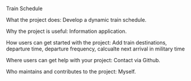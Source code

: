 Train Schedule

What the project does: Develop a dynamic train schedule.

Why the project is useful: Information application.

How users can get started with the project: Add train destinations, departure time, departure frequency, calcualte next arrival in military time

Where users can get help with your project: Contact via Github.

Who maintains and contributes to the project: Myself.